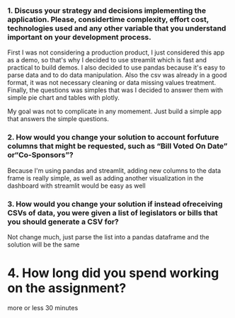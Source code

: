 ### 1. Discuss your strategy and decisions implementing the application. Please, considertime complexity, effort cost, technologies used and any other variable that you understand important on your development process.

First I was not considering a production product, I just considered this app as a demo, so that's 
why I decided to use streamlit which is fast and practical to build demos. I also decided to use pandas
because it's easy to parse data and to do data manipulation. Also the csv was already in a good format, 
it was not necessary cleaning or data missing values treatment. Finally, the questions was simples
that was I decided to answer them with simple pie chart and tables with plotly.

My goal was not to complicate in any momement. Just build a simple app that answers the simple questions.

### 2. How would you change your solution to account forfuture columns that might be requested, such as “Bill Voted On Date” or“Co-Sponsors”?

Because I'm using pandas and streamlit, adding new columns to the data frame is really simple,
as well as adding another visualization in the dashboard with streamlit would be easy as well

### 3. How would you change your solution if instead ofreceiving CSVs of data, you were given a list of legislators or bills that you should generate a CSV for?

Not change much, just parse the list into a pandas dataframe and the solution will be the same


# 4. How long did you spend working on the assignment?
more or less 30 minutes